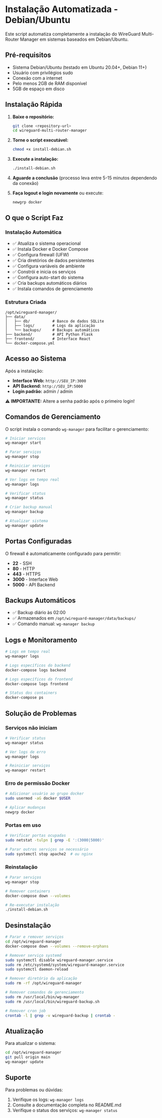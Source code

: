 # Instalação Automatizada - Debian/Ubuntu

Este script automatiza completamente a instalação do WireGuard Multi-Router Manager em sistemas baseados em Debian/Ubuntu.

## Pré-requisitos

- Sistema Debian/Ubuntu (testado em Ubuntu 20.04+, Debian 11+)
- Usuário com privilégios sudo
- Conexão com a internet
- Pelo menos 2GB de RAM disponível
- 5GB de espaço em disco

## Instalação Rápida

1. **Baixe o repositório:**
   ```bash
   git clone <repository-url>
   cd wireguard-multi-router-manager
   ```

2. **Torne o script executável:**
   ```bash
   chmod +x install-debian.sh
   ```

3. **Execute a instalação:**
   ```bash
   ./install-debian.sh
   ```

4. **Aguarde a conclusão** (processo leva entre 5-15 minutos dependendo da conexão)

5. **Faça logout e login novamente** ou execute:
   ```bash
   newgrp docker
   ```

## O que o Script Faz

### Instalação Automática
- ✅ Atualiza o sistema operacional
- ✅ Instala Docker e Docker Compose
- ✅ Configura firewall (UFW)
- ✅ Cria diretórios de dados persistentes
- ✅ Configura variáveis de ambiente
- ✅ Constrói e inicia os serviços
- ✅ Configura auto-start do sistema
- ✅ Cria backups automáticos diários
- ✅ Instala comandos de gerenciamento

### Estrutura Criada
```
/opt/wireguard-manager/
├── data/
│   ├── db/          # Banco de dados SQLite
│   ├── logs/        # Logs da aplicação
│   └── backups/     # Backups automáticos
├── backend/         # API Python Flask
├── frontend/        # Interface React
└── docker-compose.yml
```

## Acesso ao Sistema

Após a instalação:

- **Interface Web:** `http://SEU_IP:3000`
- **API Backend:** `http://SEU_IP:5000`
- **Login padrão:** admin / admin

⚠️ **IMPORTANTE:** Altere a senha padrão após o primeiro login!

## Comandos de Gerenciamento

O script instala o comando `wg-manager` para facilitar o gerenciamento:

```bash
# Iniciar serviços
wg-manager start

# Parar serviços
wg-manager stop

# Reiniciar serviços
wg-manager restart

# Ver logs em tempo real
wg-manager logs

# Verificar status
wg-manager status

# Criar backup manual
wg-manager backup

# Atualizar sistema
wg-manager update
```

## Portas Configuradas

O firewall é automaticamente configurado para permitir:

- **22** - SSH
- **80** - HTTP
- **443** - HTTPS
- **3000** - Interface Web
- **5000** - API Backend

## Backups Automáticos

- ✅ Backup diário às 02:00
- ✅ Armazenados em `/opt/wireguard-manager/data/backups/`
- ✅ Comando manual: `wg-manager backup`

## Logs e Monitoramento

```bash
# Logs em tempo real
wg-manager logs

# Logs específicos do backend
docker-compose logs backend

# Logs específicos do frontend
docker-compose logs frontend

# Status dos containers
docker-compose ps
```

## Solução de Problemas

### Serviços não iniciam
```bash
# Verificar status
wg-manager status

# Ver logs de erro
wg-manager logs

# Reiniciar serviços
wg-manager restart
```

### Erro de permissão Docker
```bash
# Adicionar usuário ao grupo docker
sudo usermod -aG docker $USER

# Aplicar mudanças
newgrp docker
```

### Portas em uso
```bash
# Verificar portas ocupadas
sudo netstat -tulpn | grep -E ':(3000|5000)'

# Parar outros serviços se necessário
sudo systemctl stop apache2  # ou nginx
```

### Reinstalação
```bash
# Parar serviços
wg-manager stop

# Remover containers
docker-compose down --volumes

# Re-executar instalação
./install-debian.sh
```

## Desinstalação

```bash
# Parar e remover serviços
cd /opt/wireguard-manager
docker-compose down --volumes --remove-orphans

# Remover serviço systemd
sudo systemctl disable wireguard-manager.service
sudo rm /etc/systemd/system/wireguard-manager.service
sudo systemctl daemon-reload

# Remover diretório da aplicação
sudo rm -rf /opt/wireguard-manager

# Remover comandos de gerenciamento
sudo rm /usr/local/bin/wg-manager
sudo rm /usr/local/bin/wireguard-backup.sh

# Remover cron job
crontab -l | grep -v wireguard-backup | crontab -
```

## Atualização

Para atualizar o sistema:

```bash
cd /opt/wireguard-manager
git pull origin main
wg-manager update
```

## Suporte

Para problemas ou dúvidas:
1. Verifique os logs: `wg-manager logs`
2. Consulte a documentação completa no README.md
3. Verifique o status dos serviços: `wg-manager status`
